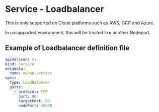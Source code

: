 # Service - Loadbalancer
This is only supported on Cloud platforms such as AWS, GCP and Azure.

In unsupported environment, this will be treated like another Nodeport.

## Example of Loadbalancer definition file
```yaml
apiVersion: v1
kind: Service
metadata:
  name: myapp-service
spec:
  type: LoadBalancer
  ports:
    - protocol: TCP
      port: 80
      targetPort: 80
      nodePort: 30008
```